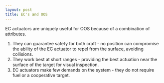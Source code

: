 ```yaml
---
layout: post 
title: EC's and OOS
---
```


EC actuators are uniquely useful for OOS because of a combination of attributes.
1) They can guarantee safety for both craft - no position can compromise the ability of the EC actuator to repel from the surface, avoiding collisions.
2) They work best at short ranges - providing the best actuation near the surface of the target for visual inspection. 
3) EC actuators make few demands on the system - they do not require fuel or a cooperative target. 